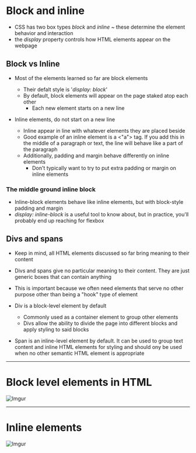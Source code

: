 # Block and inline

- CSS has two box types *block* and *inline* ~ these determine the element behavior and interaction
- the *display* property controls how HTML elements appear on the webpage

## Block vs Inline

- Most of the elements learned so far are block elements
    - Their defalt style is '*display: block*'
    - By default, block elements will appear on the page staked atop each other 
        - Each new element starts on a new line

- Inline elements, do not start on a new line
    - Inline appear in line with whatever elements they are placed beside
    - Good example of an inline element is a <"a"> tag. If you add this in the middle of a paragraph or text, the line will behave like a part of the paragraph
    - Additionally, padding and margin behave differently on inline elements
        - Don't typically want to try to put extra padding or margin on inline elements

### The middle ground inline block

- Inline-block elements behave like inline elements, but with block-style padding and margin
- *display: inline-block* is a useful tool to know about, but in practice, you'll probably end up reaching for flexbox

## Divs and spans

- Keep in mind, all HTML elements discussed so far bring meaning to their content
- Divs and spans give no particular meaning to their content. They are just generic boxes that can contain anything
- This is important because we often need elements that serve no other purpose other than being a "hook" type of element

- Div is a block-level element by default
    - Commonly used as a container element to group other elements
    - Divs allow the ability to divide the page into different blocks and apply styling to said blocks


- Span is an inline-level element by default. It can be used to group text content and inline HTML elements for styling and should ony be used when no other semantic HTML element is appropriate


---

# Block level elements in HTML

![Imgur](https://i.imgur.com/f18wnHI.jpg)

---

# Inline elements

![Imgur](https://i.imgur.com/M36BqYZ.jpg)